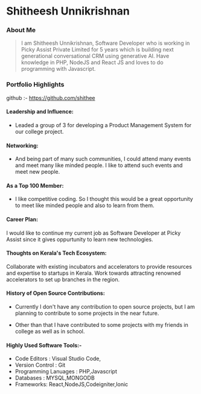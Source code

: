 # Shitheesh Unnikrishnan

### About Me

> I am Shitheesh Unnikrishnan, Software Developer who is working in Picky Assist Private Limited for 5 years which is building next generational conversational CRM using generative AI. Have knowledge in PHP, NodeJS and React JS and loves to do programming with Javascript. 

### Portfolio Highlights

github :- https://github.com/shithee


#### Leadership and Influence: 

- Leaded a group of 3 for developing a Product Management System for our college project.

#### Networking: 

- And being part of many such communities, I could attend many events and meet many like minded people. I like to attend such events and meet new people.

#### As a Top 100 Member: 

- I like competitive coding. So I thought this would be a great opportunity to meet like minded people and also to learn from them.


#### Career Plan: 

I would like to continue my current job as Software Developer at Picky Assist since it gives oppurtunity to learn new technologies.

#### Thoughts on Kerala's Tech Ecosystem: 

Collaborate with existing incubators and accelerators to provide resources and expertise to startups in Kerala.
Work towards attracting renowned accelerators to set up branches in the region.

#### History of Open Source Contributions:

- Currently I don't have any contribution to open source projects, but I am planning to contribute to some projects in the near future.

- Other than that I have contributed to some projects with my friends in college as well as in school.

#### Highly Used Software Tools:-

- Code Editors : Visual Studio Code,
- Version Control : Git
- Programming Lanuages : PHP,Javascript
- Databases : MYSQL,MONGODB
- Frameworks: React,NodeJS,Codeigniter,Ionic
